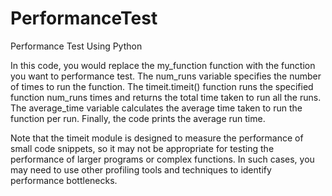 # PerformanceTest
Performance Test Using Python


In this code, you would replace the my_function function with the function you want to performance test. 
The num_runs variable specifies the number of times to run the function. The timeit.timeit() function runs the specified function num_runs times and returns the total time taken to run all the runs. 
The average_time variable calculates the average time taken to run the function per run. Finally, the code prints the average run time.

Note that the timeit module is designed to measure the performance of small code snippets, so it may not be appropriate for testing the performance of larger programs or complex functions. 
In such cases, you may need to use other profiling tools and techniques to identify performance bottlenecks.
